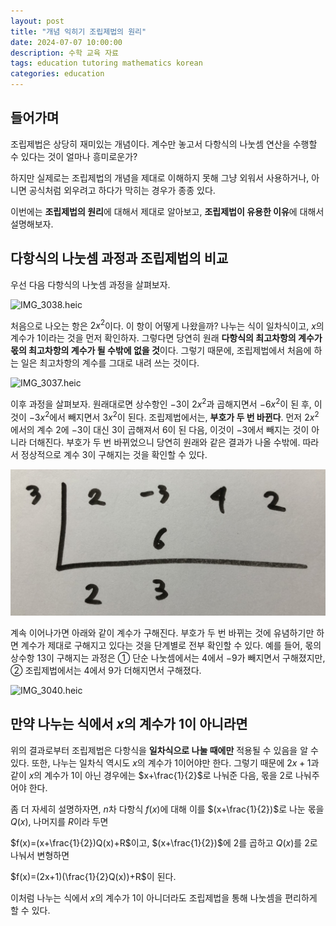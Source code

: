 ```yaml
---
layout: post
title: "개념 익히기 조립제법의 원리"
date: 2024-07-07 10:00:00
description: 수학 교육 자료
tags: education tutoring mathematics korean
categories: education
---
```



## 들어가며

조립제법은 상당히 재미있는 개념이다.
계수만 놓고서 다항식의 나눗셈 연산을 수행할 수 있다는 것이 얼마나 흥미로운가?

하지만 실제로는 조립제법의 개념을 제대로 이해하지 못해 그냥 외워서 사용하거나,
아니면 공식처럼 외우려고 하다가 막히는 경우가 종종 있다.

이번에는 **조립제법의 원리**에 대해서 제대로 알아보고,
**조립제법이 유용한 이유**에 대해서 설명해보자.

## 다항식의 나눗셈 과정과 조립제법의 비교

우선 다음 다항식의 나눗셈 과정을 살펴보자.

![IMG_3038.heic](/assets/img/blog/tutoring/img_3038.heic)

처음으로 나오는 항은 $2x^2$이다. 이 항이 어떻게 나왔을까?
나누는 식이 일차식이고, $x$의 계수가 $1$이라는 것을 먼저 확인하자.
그렇다면 당연히 원래 **다항식의 최고차항의 계수가 몫의 최고차항의 계수가 될 수밖에 없을 것**이다.
그렇기 때문에, 조립제법에서 처음에 하는 일은 최고차항의 계수를 그대로 내려 쓰는 것이다.

![IMG_3037.heic](/assets/img/blog/tutoring/img_3037.heic)

이후 과정을 살펴보자. 원래대로면 상수항인 $-3$이 $2x^2$과 곱해지면서 $-6x^2$이 된 후, 이것이 $-3x^2$에서 빼지면서 $3x^2$이 된다. 조립제법에서는, **부호가 두 번 바뀐다**. 먼저 $2x^2$에서의 계수 $2$에 $-3$이 대신 $3$이 곱해져서 $6$이 된 다음, 이것이 $-3$에서 빼지는 것이 아니라 더해진다. 부호가 두 번 바뀌었으니 당연히 원래와 같은 결과가 나올 수밖에. 따라서 정상적으로 계수 $3$이 구해지는 것을 확인할 수 있다.

![Untitled](/assets/img/blog/tutoring/untitled.jpeg)

계속 이어나가면 아래와 같이 계수가 구해진다. 부호가 두 번 바뀌는 것에 유념하기만 하면 계수가 제대로 구해지고 있다는 것을 단계별로 전부 확인할 수 있다. 예를 들어, 몫의 상수항 $13$이 구해지는 과정은 ① 단순 나눗셈에서는 $4$에서 $-9$가 빼지면서 구해졌지만, ② 조립제법에서는 $4$에서 $9$가 더해지면서 구해졌다.

![IMG_3040.heic](/assets/img/blog/tutoring/img_3040.heic)

## 만약 나누는 식에서 $x$의 계수가 $1$이 아니라면

위의 결과로부터 조립제법은 다항식을 **일차식으로 나눌 때에만** 적용될 수 있음을 알 수 있다. 또한, 나누는 일차식 역시도 $x$의 계수가 $1$이어야만 한다. 그렇기 때문에 $2x+1$과 같이 $x$의 계수가 $1$이 아닌 경우에는 $x+\frac{1}{2}$로 나눠준 다음, 몫을 $2$로 나눠주어야 한다.

좀 더 자세히 설명하자면, $n$차 다항식 $f(x)$에 대해 이를 $(x+\frac{1}{2})$로 나눈 몫을 $Q(x)$, 나머지를 $R$이라 두면

$f(x)=(x+\frac{1}{2})Q(x)+R$이고, $(x+\frac{1}{2})$에 $2$를 곱하고 $Q(x)$를 $2$로 나눠서 변형하면

$f(x)=(2x+1)(\frac{1}{2}Q(x))+R$이 된다.

이처럼 나누는 식에서 $x$의 계수가 $1$이 아니더라도 조립제법을 통해 나눗셈을 편리하게 할 수 있다.